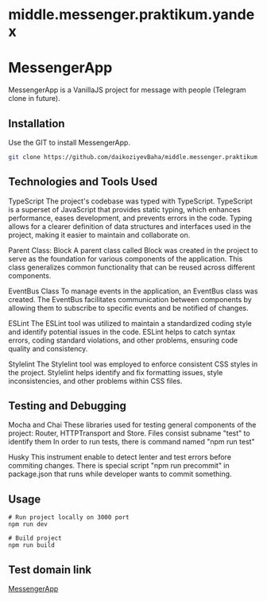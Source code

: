 # middle.messenger.praktikum.yandex
# MessengerApp

MessengerApp is a VanillaJS project for message with people (Telegram clone in future).

## Installation

Use the GIT to install MessengerApp.

```bash
git clone https://github.com/daikoziyevBaha/middle.messenger.praktikum.yandex.git
```

## Technologies and Tools Used
TypeScript
The project's codebase was typed with TypeScript. TypeScript is a superset of JavaScript that provides static typing, which enhances performance, eases development, and prevents errors in the code. Typing allows for a clearer definition of data structures and interfaces used in the project, making it easier to maintain and collaborate on.

Parent Class: Block
A parent class called Block was created in the project to serve as the foundation for various components of the application. This class generalizes common functionality that can be reused across different components.

EventBus Class
To manage events in the application, an EventBus class was created. The EventBus facilitates communication between components by allowing them to subscribe to specific events and be notified of changes.

ESLint
The ESLint tool was utilized to maintain a standardized coding style and identify potential issues in the code. ESLint helps to catch syntax errors, coding standard violations, and other problems, ensuring code quality and consistency.

Stylelint
The Stylelint tool was employed to enforce consistent CSS styles in the project. Stylelint helps identify and fix formatting issues, style inconsistencies, and other problems within CSS files.

## Testing and Debugging
Mocha and Chai
These libraries used for testing general components of the project: Router, HTTPTransport and Store.
Files consist subname "test" to identify them
In order to run tests, there is command named "npm run test"

Husky
This instrument enable to detect lenter and test errors before commiting changes.
There is special script "npm run precommit" in package.json that runs while developer wants to commit something.

## Usage

```
# Run project locally on 3000 port
npm run dev

# Build project
npm run build
```
## Test domain link
[MessengerApp](https://dapper-seahorse-a3620c.netlify.app/)

